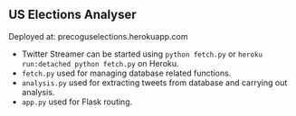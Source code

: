 US Elections Analyser
---

Deployed at: precoguselections.herokuapp.com

*   Twitter Streamer can be started using ```python fetch.py``` or ```heroku run:detached python fetch.py``` on Heroku.
*   ```fetch.py``` used for managing database related functions.
*   ```analysis.py``` used for extracting tweets from database and carrying out analysis.
*   ```app.py``` used for Flask routing.